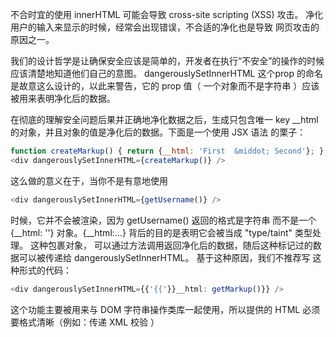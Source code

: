 不合时宜的使用 innerHTML 可能会导致 cross-site scripting (XSS) 攻击。 净化用户的输入来显示的时候，经常会出现错误，不合适的净化也是导致
网页攻击的原因之一。

我们的设计哲学是让确保安全应该是简单的，开发者在执行“不安全”的操作的时候应该清楚地知道他们自己的意图。 dangerouslySetInnerHTML 这个prop
的命名是故意这么设计的，以此来警告，它的 prop 值（ 一个对象而不是字符串 ）应该被用来表明净化后的数据。

在彻底的理解安全问题后果并正确地净化数据之后，生成只包含唯一 key __html 的对象，并且对象的值是净化后的数据。下面是一个使用 JSX 语法
的栗子：

```js
function createMarkup() { return {__html: 'First  &middot; Second'}; };
<div dangerouslySetInnerHTML={createMarkup()} />
```  


这么做的意义在于，当你不是有意地使用 

```js
<div dangerouslySetInnerHTML={getUsername()} />
```  


 时候，它并不会被渲染，因为 getUsername() 
返回的格式是字符串 而不是一个 {__html: ''} 对象。{__html:...} 背后的目的是表明它会被当成 "type/taint" 类型处理。 这种包裹对象，
可以通过方法调用返回净化后的数据，随后这种标记过的数据可以被传递给 dangerouslySetInnerHTML。 基于这种原因，我们不推荐写
这种形式的代码：
```js
<div dangerouslySetInnerHTML={{'{{'}}__html: getMarkup()}} />
```  


这个功能主要被用来与 DOM 字符串操作类库一起使用，所以提供的 HTML 必须要格式清晰（例如：传递 XML 校验 ）
